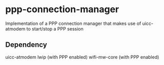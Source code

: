 # ppp-connection-manager

Implementation of a PPP connection manager that makes use of uicc-atmodem to start/stop a PPP session

## Dependency
uicc-atmodem
lwip (with PPP enabled)
wifi-mw-core (with PPP enabled)


